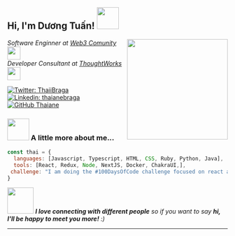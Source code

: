 <h2> Hi, I'm Dương Tuấn! <img src="https://media.giphy.com/media/mGcNjsfWAjY5AEZNw6/giphy.gif" width="50"></h2>
<img align='right' src="https://media0.giphy.com/media/v1.Y2lkPTc5MGI3NjExaXVlZzcweXh5Z2FqbXozMGg5dDYxNno2dGZ0b21lcXQ4MmgwZDl1dyZlcD12MV9naWZzX3NlYXJjaCZjdD1n/bGgsc5mWoryfgKBx1u/giphy.webp" width="230">
<p><em>Software Enginner at <a href="http://www.unb.br">Web3 Comunity</a><img src="[https://media.giphy.com/media/fYSnHlufseco8Fh93Z/giphy.gif](https://media0.giphy.com/media/v1.Y2lkPTc5MGI3NjExaXVlZzcweXh5Z2FqbXozMGg5dDYxNno2dGZ0b21lcXQ4MmgwZDl1dyZlcD12MV9naWZzX3NlYXJjaCZjdD1n/bGgsc5mWoryfgKBx1u/giphy.webp)" width="30"></br>Developer Consultant at <a href="https://www.thoughtworks.com">ThoughtWorks</a><img src="https://media.giphy.com/media/WUlplcMpOCEmTGBtBW/giphy.gif" width="30"> 
</em></p>

[![Twitter: ThaiiBraga](https://img.shields.io/twitter/follow/ThaiiBraga?style=social)](https://twitter.com/ThaiiBraga)
[![Linkedin: thaianebraga](https://img.shields.io/badge/-thaianebraga-blue?style=flat-square&logo=Linkedin&logoColor=white&link=https://www.linkedin.com/in/thaianebraga/)](https://www.linkedin.com/in/thaianebraga/)
[![GitHub Thaiane](https://img.shields.io/github/followers/thaiane?label=follow&style=social)](https://github.com/Thaiane)


### <img src="[https://media.giphy.com/media/VgCDAzcKvsR6OM0uWg/giphy.gif](https://media0.giphy.com/media/v1.Y2lkPTc5MGI3NjExaXVlZzcweXh5Z2FqbXozMGg5dDYxNno2dGZ0b21lcXQ4MmgwZDl1dyZlcD12MV9naWZzX3NlYXJjaCZjdD1n/bGgsc5mWoryfgKBx1u/giphy.webp)" width="50"> A little more about me...  

```javascript
const thai = {
  languages: [Javascript, Typescript, HTML, CSS, Ruby, Python, Java],
  tools: [React, Redux, Node, NextJS, Docker, ChakraUI,],
 challenge: "I am doing the #100DaysOfCode challenge focused on react and typescript"
}
```

<img src="https://media.giphy.com/media/LnQjpWaON8nhr21vNW/giphy.gif" width="60"> <em><b>I love connecting with different people</b> so if you want to say <b>hi, I'll be happy to meet you more!</b> :)</em>

---
